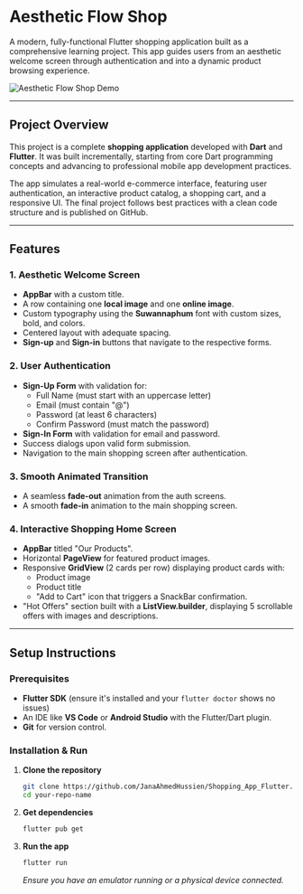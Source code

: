 # Aesthetic Flow Shop

A modern, fully-functional Flutter shopping application built as a comprehensive learning project. This app guides users from an aesthetic welcome screen through authentication and into a dynamic product browsing experience.

  ![Aesthetic Flow Shop Demo](APP.gif) 

---

## Project Overview

This project is a complete **shopping application** developed with **Dart** and **Flutter**. It was built incrementally, starting from core Dart programming concepts and advancing to professional mobile app development practices.

The app simulates a real-world e-commerce interface, featuring user authentication, an interactive product catalog, a shopping cart, and a responsive UI. The final project follows best practices with a clean code structure and is published on GitHub.

---

## Features

### 1. Aesthetic Welcome Screen
- **AppBar** with a custom title.
- A row containing one **local image** and one **online image**.
- Custom typography using the **Suwannaphum** font with custom sizes, bold, and colors.
- Centered layout with adequate spacing.
- **Sign-up** and **Sign-in** buttons that navigate to the respective forms.

### 2. User Authentication
- **Sign-Up Form** with validation for:
  - Full Name (must start with an uppercase letter)
  - Email (must contain "@")
  - Password (at least 6 characters)
  - Confirm Password (must match the password)
- **Sign-In Form** with validation for email and password.
- Success dialogs upon valid form submission.
- Navigation to the main shopping screen after authentication.

### 3. Smooth Animated Transition
- A seamless **fade-out** animation from the auth screens.
- A smooth **fade-in** animation to the main shopping screen.

### 4. Interactive Shopping Home Screen
- **AppBar** titled "Our Products".
- Horizontal **PageView** for featured product images.
- Responsive **GridView** (2 cards per row) displaying product cards with:
  - Product image
  - Product title
  - "Add to Cart" icon that triggers a SnackBar confirmation.
- "Hot Offers" section built with a **ListView.builder**, displaying 5 scrollable offers with images and descriptions.

---

## Setup Instructions

### Prerequisites
- **Flutter SDK** (ensure it's installed and your `flutter doctor` shows no issues)
- An IDE like **VS Code** or **Android Studio** with the Flutter/Dart plugin.
- **Git** for version control.

### Installation & Run
1.  **Clone the repository**
    ```bash
    git clone https://github.com/JanaAhmedHussien/Shopping_App_Flutter.git
    cd your-repo-name
    ```

2.  **Get dependencies**
    ```bash
    flutter pub get
    ```

3.  **Run the app**
    ```bash
    flutter run
    ```
    *Ensure you have an emulator running or a physical device connected.*
